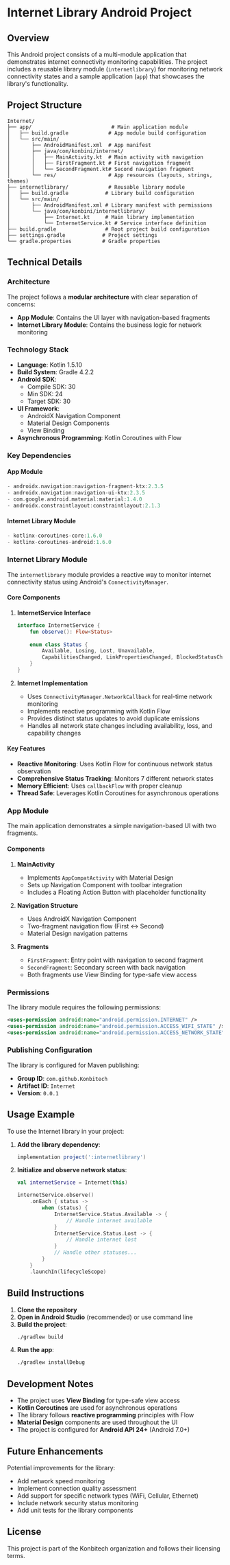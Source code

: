 # Internet Library Android Project

## Overview

This Android project consists of a multi-module application that demonstrates internet connectivity monitoring capabilities. The project includes a reusable library module (`internetlibrary`) for monitoring network connectivity states and a sample application (`app`) that showcases the library's functionality.

## Project Structure

```
Internet/
├── app/                          # Main application module
│   ├── build.gradle             # App module build configuration
│   └── src/main/
│       ├── AndroidManifest.xml  # App manifest
│       ├── java/com/konbini/internet/
│       │   ├── MainActivity.kt  # Main activity with navigation
│       │   ├── FirstFragment.kt # First navigation fragment
│       │   └── SecondFragment.kt# Second navigation fragment
│       └── res/                 # App resources (layouts, strings, themes)
├── internetlibrary/             # Reusable library module
│   ├── build.gradle            # Library build configuration
│   └── src/main/
│       ├── AndroidManifest.xml # Library manifest with permissions
│       └── java/com/konbini/internetlibrary/
│           ├── Internet.kt     # Main library implementation
│           └── InternetService.kt # Service interface definition
├── build.gradle                # Root project build configuration
├── settings.gradle            # Project settings
└── gradle.properties          # Gradle properties
```

## Technical Details

### Architecture

The project follows a **modular architecture** with clear separation of concerns:

- **App Module**: Contains the UI layer with navigation-based fragments
- **Internet Library Module**: Contains the business logic for network monitoring

### Technology Stack

- **Language**: Kotlin 1.5.10
- **Build System**: Gradle 4.2.2
- **Android SDK**: 
  - Compile SDK: 30
  - Min SDK: 24
  - Target SDK: 30
- **UI Framework**: 
  - AndroidX Navigation Component
  - Material Design Components
  - View Binding
- **Asynchronous Programming**: Kotlin Coroutines with Flow

### Key Dependencies

#### App Module
```gradle
- androidx.navigation:navigation-fragment-ktx:2.3.5
- androidx.navigation:navigation-ui-ktx:2.3.5
- com.google.android.material:material:1.4.0
- androidx.constraintlayout:constraintlayout:2.1.3
```

#### Internet Library Module
```gradle
- kotlinx-coroutines-core:1.6.0
- kotlinx-coroutines-android:1.6.0
```

### Internet Library Module

The `internetlibrary` module provides a reactive way to monitor internet connectivity status using Android's `ConnectivityManager`.

#### Core Components

1. **InternetService Interface**
   ```kotlin
   interface InternetService {
       fun observe(): Flow<Status>
       
       enum class Status {
           Available, Losing, Lost, Unavailable,
           CapabilitiesChanged, LinkPropertiesChanged, BlockedStatusChanged
       }
   }
   ```

2. **Internet Implementation**
   - Uses `ConnectivityManager.NetworkCallback` for real-time network monitoring
   - Implements reactive programming with Kotlin Flow
   - Provides distinct status updates to avoid duplicate emissions
   - Handles all network state changes including availability, loss, and capability changes

#### Key Features

- **Reactive Monitoring**: Uses Kotlin Flow for continuous network status observation
- **Comprehensive Status Tracking**: Monitors 7 different network states
- **Memory Efficient**: Uses `callbackFlow` with proper cleanup
- **Thread Safe**: Leverages Kotlin Coroutines for asynchronous operations

### App Module

The main application demonstrates a simple navigation-based UI with two fragments.

#### Components

1. **MainActivity**
   - Implements `AppCompatActivity` with Material Design
   - Sets up Navigation Component with toolbar integration
   - Includes a Floating Action Button with placeholder functionality

2. **Navigation Structure**
   - Uses AndroidX Navigation Component
   - Two-fragment navigation flow (First ↔ Second)
   - Material Design navigation patterns

3. **Fragments**
   - `FirstFragment`: Entry point with navigation to second fragment
   - `SecondFragment`: Secondary screen with back navigation
   - Both fragments use View Binding for type-safe view access

### Permissions

The library module requires the following permissions:
```xml
<uses-permission android:name="android.permission.INTERNET" />
<uses-permission android:name="android.permission.ACCESS_WIFI_STATE" />
<uses-permission android:name="android.permission.ACCESS_NETWORK_STATE" />
```

### Publishing Configuration

The library is configured for Maven publishing:
- **Group ID**: `com.github.Konbitech`
- **Artifact ID**: `Internet`
- **Version**: `0.0.1`

## Usage Example

To use the Internet library in your project:

1. **Add the library dependency**:
   ```gradle
   implementation project(':internetlibrary')
   ```

2. **Initialize and observe network status**:
   ```kotlin
   val internetService = Internet(this)
   
   internetService.observe()
       .onEach { status ->
           when (status) {
               InternetService.Status.Available -> {
                   // Handle internet available
               }
               InternetService.Status.Lost -> {
                   // Handle internet lost
               }
               // Handle other statuses...
           }
       }
       .launchIn(lifecycleScope)
   ```

## Build Instructions

1. **Clone the repository**
2. **Open in Android Studio** (recommended) or use command line
3. **Build the project**:
   ```bash
   ./gradlew build
   ```
4. **Run the app**:
   ```bash
   ./gradlew installDebug
   ```

## Development Notes

- The project uses **View Binding** for type-safe view access
- **Kotlin Coroutines** are used for asynchronous operations
- The library follows **reactive programming** principles with Flow
- **Material Design** components are used throughout the UI
- The project is configured for **Android API 24+** (Android 7.0+)

## Future Enhancements

Potential improvements for the library:
- Add network speed monitoring
- Implement connection quality assessment
- Add support for specific network types (WiFi, Cellular, Ethernet)
- Include network security status monitoring
- Add unit tests for the library components

## License

This project is part of the Konbitech organization and follows their licensing terms.